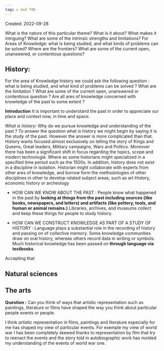 ```yaml
---
tags : mod TOK
---
```

Created: 2022-09-28 

What is the nature of this particular theme? What is it about? What makes it intriguing? What are some of the intrinsic strengths and limitations? For Areas of Knowledge: what is being studied, and what kinds of problems can be solved? Where are the frontiers? What are some of the current open, unanswered, or contentious questions?
<!--SR:!2022-11-26,4,250-->

## History: 
For the area of Knowledge history we could ask the following question : what is being studied, and what kind of problems can be solved ? What are the limitation ? What are some of the current open, unanswered or contentious question ? Are all ares of knowledge concerned with knowledge of the past to some extent ? 

**Introduction**
It is important to understand the past in order to appreciate our place and context now, in time and space. 

*What is history:* Why do we pursue knowledge and understanding of the past ? 
To answer the question what is history we might begin by saying it is the study of the past. However the answer is more complicated than that. History wants focused almost exclusively
on telling the story of Kings and Queens, Great leaders, Military campaigns, Wars and Politics. Moreover there has been a significant shift in focus regarding the topics, scope and modern technologie. 
Where as some historians might specialized in a specified time period such as the 1500s. In addition, history does not exist in a discipline in isolation. Historian might collaborate with experts from other ares of knowledge, and borrow form the methodologies of other disciplines in other to develop related subject areas, such as art History, economic history or archeology

- HOW CAN WE KNOW ABOUT THE PAST : 
People know what happened in the past by **looking at things from the past including sources (like books, newspapers, and letters) and artifacts (like pottery, tools, and human or animal remains.)** Libraries, archives, and museums collect and keep these things for people to study history. 

- HOW CAN WE CONSTRUCT KNOWLEDGE AS PART OF A STUDY OF HISTORY : 
Language plays a substantial role in the recording of history and passing on of collective memory. Some knowledge communities draw on oral history, whereas others record data in writing or symbols. Much historical knowledge has been passed on **through language via textbooks**. 

Accepting that

## Natural sciences



## The arts

**Question :** Can you think of ways that artistic representation such as paintings, literature or films have shaped the way you think about particular people events or people. 

I think artistic representation in films, paintings and literature especially for me has shaped my view of particular events. For exemple my view of world war I has been completely skewed thanks to representation by film that try to reenact the events and the story told in autobiographic work has molded my understanding of the events of world war one.